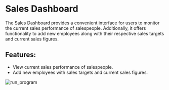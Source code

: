 # Sales Dashboard #

The Sales Dashboard provides a convenient interface for users to monitor the current sales performance of salespeople. Additionally, it offers functionality to add new employees along with their respective sales targets and current sales figures.

## Features: ##

- View current sales performance of salespeople.
- Add new employees with sales targets and current sales figures.

![run_program](/workspace/SalesDashp3/assets/readme_files/run_program.png)

